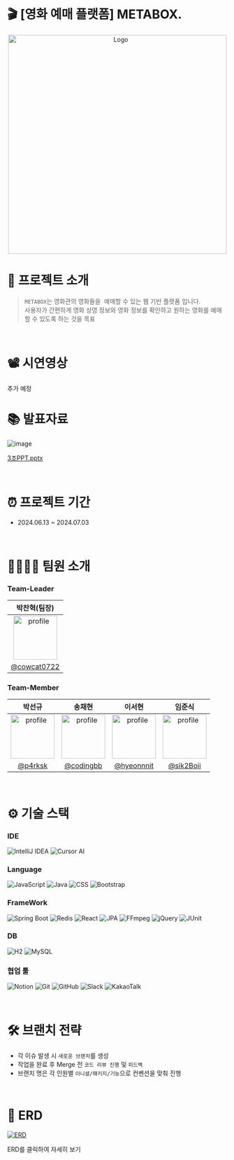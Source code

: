 # 🎬 [영화 예매 플랫폼] METABOX.

<p align="center">
  <img src="https://github.com/cowcat0722/project-metabox/assets/153582126/72fe50dd-5d46-4742-ab6f-ea6de0b69d1a" alt="Logo" width="500px">


<br>

# 📖 프로젝트 소개

> `METABOX`는 영화관의 영화들을  예매할 수 있는 웹 기반 플랫폼 입니다.</br>
> 사용자가 간편하게 영화 상영 정보와 영화 정보를 확인하고 원하는 영화를 예매할 수 있도록 하는 것을 목표</br>

<br>

# 📽️ 시연영상

추가 예정

# 📚 발표자료
![image](https://github.com/cowcat0722/project-metabox/assets/153695703/7830fa82-ffa7-4fbb-ab75-ceb6160c8bf7)

[3조PPT.pptx](https://github.com/user-attachments/files/16077565/3.PPT.pptx)

<br>

# ⏰ 프로젝트 기간

- 2024.06.13 ~ 2024.07.03

<br>

# 👨‍👩‍👧‍👧 팀원 소개

### Team-Leader

|                                                        박찬혁(팀장)                                                        |
|:---------------------------------------------------------------------------------------------------------------------:|
| <img src="https://avatars.githubusercontent.com/u/153582126?v=4" alt="profile" width="100" height="100"> | 
|                                    [@cowcat0722](https://github.com/cowcat0722)                                     |

### Team-Member

|                                                   박선규                                                    |                                                   송채현                                                    |                                                  이서현                                                   |                                                   임준식                                                    |
|:--------------------------------------------------------------------------------------------------------:|:--------------------------------------------------------------------------------------------------------:| :-------------------------------------------------------------------------------------------------------:|:--------------------------------------------------------------------------------------------------------:| 
| <img src="https://avatars.githubusercontent.com/u/153582360?v=4" alt="profile" width="100" height="100"> | <img src="https://avatars.githubusercontent.com/u/148741097?v=4" alt="profile" width="100" height="100"> |  <img src="https://avatars.githubusercontent.com/u/153695703?v=4" alt="profile" width="100" height="100"> | <img src="https://avatars.githubusercontent.com/u/81667935?v=4" alt="profile" width="100" height="100"> | 
|                                    [@p4rksk](https://github.com/p4rksk)                                    |                              [@codingbb](https://github.com/codingbb)                              |                             [@hyeonnnit](https://github.com/hyeonnnit)                               |                               [@sik2Boii](https://github.com/sik2Boii)                               |

<br>

# ⚙️ 기술 스택

### IDE

![IntelliJ IDEA](https://img.shields.io/badge/-IntelliJ%20IDEA-blue?logo=intellij-idea&logoColor=white)
![Cursor AI](https://img.shields.io/badge/-Cursor%20AI-black?logo=coursera&logoColor=white)

### Language

![JavaScript](https://img.shields.io/badge/JavaScript-%23323330.svg?style=flat&logo=javascript&logoColor=white)
![Java](https://img.shields.io/badge/Java-%23ED8B00.svg?style=flat&logo=openjdk&logoColor=white)
![CSS](https://img.shields.io/badge/-CSS3-blue?logo=css3&logoColor=white)
![Bootstrap](https://img.shields.io/badge/BootStrap-%238511FA.svg?style=flat&logo=bootstrap&logoColor=white)

### FrameWork

![Spring Boot](https://img.shields.io/badge/-Spring%20Boot-brightgreen?logo=spring&logoColor=white)
![Redis](https://img.shields.io/badge/Redis-black?logo=redis&logoColor=white)
![React](https://img.shields.io/badge/React-blue?logo=react&logoColor=white)
![JPA](https://img.shields.io/badge/JPA-red?logo=spring&logoColor=white)
![FFmpeg](https://img.shields.io/badge/FFmpeg-green?logo=ffmpeg&logoColor=white)
![jQuery](https://img.shields.io/badge/jQuery-blue?logo=jquery&logoColor=white)
![JUnit](https://img.shields.io/badge/JUnit-green?logo=junit5&logoColor=white)

### DB

![H2](https://img.shields.io/badge/-H2-orange?logo=amazondocumentdb&logoColor=white)
![MySQL](https://img.shields.io/badge/MySQL-black?&logo=mysql&logoColor=white)

### 협업 툴

![Notion](https://img.shields.io/badge/-Notion-black?logo=notion&logoColor=white)
![Git](https://img.shields.io/badge/-Git-red?logo=git&logoColor=white)
![GitHub](https://img.shields.io/badge/-GitHub-black?logo=github&logoColor=white)
![Slack](https://img.shields.io/badge/-Slack-purple?logo=slack&logoColor=white)
![KakaoTalk](https://img.shields.io/badge/kakaotalk-ffcd00.svg?style=flat&logo=kakaotalk&logoColor=000000)

<br>

# 🛠️ 브랜치 전략

- 각 이슈 발생 시 `새로운 브랜치`를 생성
- 작업을 완료 후 Merge 전 `코드 리뷰 진행` 및 `피드백`
- 브랜치 명은 각 인원별 `이니셜/패키지/기능`으로 컨벤션을 맞춰 진행

<br>

# 🔐 ERD

[![ERD](https://github.com/cowcat0722/project-metabox/assets/153582126/c4ff27ac-1f53-4b96-a919-37522621b405)](https://www.erdcloud.com/d/HWndrYQtQ5sNddp6d)

  ERD를 클릭하여 자세히 보기
</p>


<br>

